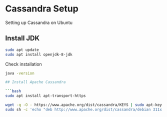 # Cassandra Setup

 Setting up Cassandra on Ubuntu

## Install JDK

```bash
sudo apt update
sudo apt install openjdk-8-jdk
```

Check installation

```bash
java -version

## Install Apache Cassandra

```bash
sudo apt install apt-transport-https
```

```bash
wget -q -O - https://www.apache.org/dist/cassandra/KEYS | sudo apt-key add -
sudo sh -c 'echo "deb http://www.apache.org/dist/cassandra/debian 311x main" > /etc/apt/sources.list.d/cassandra.list'
```